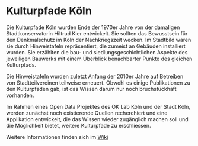 # Kulturpfade Köln

Die Kulturpfade Köln wurden Ende der 1970er Jahre von der damaligen Stadtkonservatorin Hiltrud Kier entwickelt. Sie sollten das Bewusstsein für den Denkmalschutz im Köln der Nachkriegszeit wecken. Im Stadtbild waren sie durch Hinweistafeln repräsentiert, die zumeist an Gebäuden installiert wurden. Sie erzählten die bau- und siedlungsgeschichtlichen Aspekte des jeweiligen Bauwerks mit einem Überblick benachbarter Punkte des gleichen Kulturpfads. 

Die Hinweistafeln wurden zuletzt Anfang der 2010er Jahre auf Betreiben von Stadtteilvereinen teilweise erneuert. Obwohl es einige Publikationen zu den Kulturpfaden gab, ist das Wissen darum nur noch bruchstückhaft vorhanden.

Im Rahmen eines Open Data Projektes des OK Lab Köln und der Stadt Köln, werden zunächst noch existierende Quellen recherchiert und eine Applikation entwickelt, die das Wissen wieder zugänglich machen soll und die Möglichkeit bietet, weitere Kulturpfade zu erschliessen.

Weitere Informationen finden sich im [Wiki](https://github.com/codeforcologne/kulturpfade/wiki)
